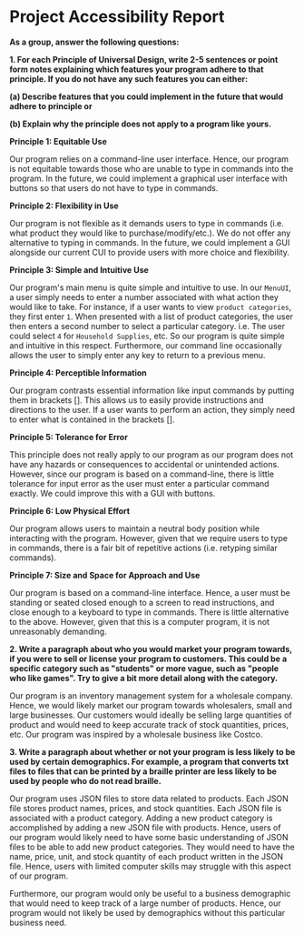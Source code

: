 ﻿
# Project Accessibility Report

**As a group, answer the following questions:**

**1.  For each Principle of Universal Design, write 2-5 sentences or point form notes explaining which features your program adhere to that principle. If you do not have any such features you can either:**  
      
   **(a) Describe features that you could implement in the future that would adhere to principle or**  
      
   **(b) Explain why the principle does not apply to a program like yours.**  


**Principle 1: Equitable Use**

Our program relies on a command-line user interface. Hence, our program is not equitable towards those who are unable to type in commands into the program. In the future, we could implement a graphical user interface with buttons so that users do not have to type in commands. 

**Principle 2: Flexibility in Use**

Our program is not flexible as it demands users to type in commands (i.e. what product they would like to purchase/modify/etc.). We do not offer any alternative to typing in commands. In the future, we could implement a GUI alongside our current CUI to provide users with more choice and flexibility. 

**Principle 3: Simple and Intuitive Use**

Our program's main menu is quite simple and intuitive to use. In our `MenuUI`, a user simply needs to enter a number associated with what action they would like to take. For instance, if a user wants to view `product categories`, they first enter `1`. When presented with a list of product categories, the user then enters a second number to select a particular category. i.e. The user could select `4` for `Household Supplies`, etc. So our program is quite simple and intuitive in this respect. Furthermore, our command line occasionally allows the user to simply enter any key to return to a previous menu. 

**Principle 4: Perceptible Information**

Our program contrasts essential information like input commands by putting them in brackets []. This allows us to easily provide instructions and directions to the user. If a user wants to perform an action, they simply need to enter what is contained in the brackets []. 

**Principle 5: Tolerance for Error**

This principle does not really apply to our program as our program does not have any hazards or  consequences to accidental or unintended actions. However, since our program is based on a command-line, there is little tolerance for input error as the user must enter a particular command exactly. We could improve this with a GUI with buttons. 


**Principle 6: Low Physical Effort**

Our program allows users to maintain a neutral body position while interacting with the program. However, given that we require users to type in commands, there is a fair bit of repetitive actions (i.e. retyping similar commands). 

**Principle 7: Size and Space for Approach and Use**

Our program is based on a command-line interface. Hence, a user must be standing or seated closed enough to a screen to read instructions, and close enough to a keyboard to type in commands. There is little alternative to the above. However, given that this is a computer program, it is not unreasonably demanding. 



**2.  Write a paragraph about who you would market your program towards, if you were to sell or license your program to customers. This could be a specific category such as "students" or more vague, such as "people who like games". Try to give a bit more detail along with the category.**  

Our program is an inventory management system for a wholesale company. Hence, we would likely market our program towards wholesalers, small and large businesses. Our customers would ideally be selling large quantities of product and would need to keep accurate track of stock quantities, prices, etc. Our program was inspired by a wholesale business like Costco.   
      

**3.  Write a paragraph about whether or not your program is less likely to be used by certain demographics. For example, a program that converts txt files to files that can be printed by a braille printer are less likely to be used by people who do not read braille.**

Our program uses JSON files to store data related to products. Each JSON file stores product names, prices, and stock quantities. Each JSON file is associated with a product category. Adding a new product category is accomplished by adding a new JSON file with products. Hence, users of our program would likely need to have some basic understanding of JSON files to be able to add new product categories. They would need to have the name, price, unit, and stock quantity of each product written in the JSON file. Hence, users with limited computer skills may struggle with this aspect of our program. 

Furthermore, our program would only be useful to a business demographic that would need to keep track of a large number of products. Hence, our program would not likely be used by demographics without this particular business need. 
